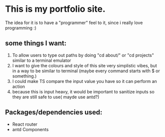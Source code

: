 # This is my portfolio site. 

The idea for it is to have a "programmer" feel to it, since i really love programming :)


## some things I want:

1. To allow users to type out paths by doing "cd about/" or "cd projects" similar to a terminal emulator
2. I want to give the colours and style of this site very simplistic vibes, but in a way to be similar to terminal
(maybe every command starts with $ or something.)
3. I could make TS compare the input value you have so it can perform an action
4. because this is input heavy, it would be important to sanitize inputs so they are still safe to use( mayde use antd?)

## Packages/dependencies used:

- React router
- antd Components